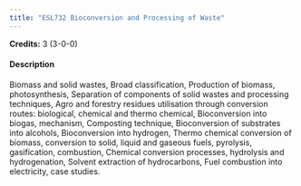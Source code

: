```yaml
---
title: "ESL732 Bioconversion and Processing of Waste"
---
```

**Credits:** 3 (3-0-0)

#### Description
Biomass and solid wastes, Broad classification, Production of biomass, photosynthesis, Separation of components of solid wastes and processing techniques, Agro and forestry residues utilisation through conversion routes: biological, chemical and thermo chemical, Bioconversion into biogas, mechanism, Composting technique, Bioconversion of substrates into alcohols, Bioconversion into hydrogen, Thermo chemical conversion of biomass, conversion to solid, liquid and gaseous fuels, pyrolysis, gasification, combustion, Chemical conversion processes, hydrolysis and hydrogenation, Solvent extraction of hydrocarbons, Fuel combustion into electricity, case studies.